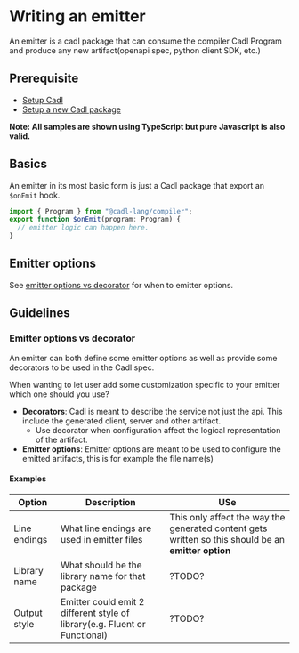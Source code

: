 # Writing an emitter

An emitter is a cadl package that can consume the compiler Cadl Program and produce any new artifact(openapi spec, python client SDK, etc.)

## Prerequisite

- [Setup Cadl](https://github.com/Microsoft/cadl#readme)
- [Setup a new Cadl package](./readme.md)

**Note: All samples are shown using TypeScript but pure Javascript is also valid.**

## Basics

An emitter in its most basic form is just a Cadl package that export an `$onEmit` hook.

```ts
import { Program } from "@cadl-lang/compiler";
export function $onEmit(program: Program) {
  // emitter logic can happen here.
}
```

## Emitter options

See [emitter options vs decorator](#emitter-options-vs-decorator) for when to emitter options.

## Guidelines

### Emitter options vs decorator

An emitter can both define some emitter options as well as provide some decorators to be used in the Cadl spec.

When wanting to let user add some customization specific to your emitter which one should you use?

- **Decorators**: Cadl is meant to describe the service not just the api. This include the generated client, server and other artifact.
  - Use decorator when configuration affect the logical representation of the artifact.
- **Emitter options**: Emitter options are meant to be used to configure the emitted artifacts, this is for example the file name(s)

#### Examples

| Option       | Description                                                                | USe                                                                                                 |
| ------------ | -------------------------------------------------------------------------- | --------------------------------------------------------------------------------------------------- |
| Line endings | What line endings are used in emitter files                                | This only affect the way the generated content gets written so this should be an **emitter option** |
| Library name | What should be the library name for that package                           | ?TODO?                                                                                              |
| Output style | Emitter could emit 2 different style of library(e.g. Fluent or Functional) | ?TODO?                                                                                              |
